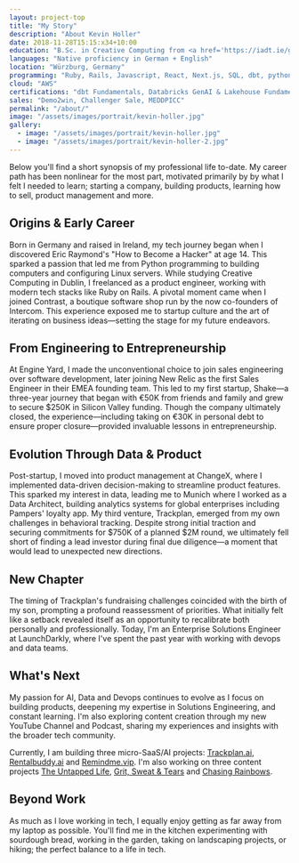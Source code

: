 ```yaml
---
layout: project-top
title: "My Story"
description: "About Kevin Holler"
date: 2018-11-28T15:15:x34+10:00
education: "B.Sc. in Creative Computing from <a href='https://iadt.ie/gallery/kevin-holler/' target='_blank'>IADT</a>"
languages: "Native proficiency in German + English"
location: "Würzburg, Germany"
programming: "Ruby, Rails, Javascript, React, Next.js, SQL, dbt, python, R"
cloud: "AWS"
certifications: "dbt Fundamentals, Databricks GenAI & Lakehouse Fundamentals"
sales: "Demo2win, Challenger Sale, MEDDPICC"
permalink: "/about/"
image: "/assets/images/portrait/kevin-holler.jpg"
gallery:
  - image: "/assets/images/portrait/kevin-holler.jpg"
  - image: "/assets/images/portrait/kevin-holler-2.jpg"
---
```


Below you'll find a short synopsis of my professional life to-date. My career path has been nonlinear for the most part, motivated primarily by by what I felt I needed to learn; starting a company, building products, learning how to sell, product management and more.

## Origins & Early Career
Born in Germany and raised in Ireland, my tech journey began when I discovered Eric Raymond's "How to Become a Hacker" at age 14. This sparked a passion that led me from Python programming to building computers and configuring Linux servers. While studying Creative Computing in Dublin, I freelanced as a product engineer, working with modern tech stacks like Ruby on Rails. A pivotal moment came when I joined Contrast, a boutique software shop run by the now co-founders of Intercom. This experience exposed me to startup culture and the art of iterating on business ideas—setting the stage for my future endeavors.

## From Engineering to Entrepreneurship
At Engine Yard, I made the unconventional choice to join sales engineering over software development, later joining New Relic as the first Sales Engineer in their EMEA founding team. This led to my first startup, Shake—a three-year journey that began with €50K from friends and family and grew to secure $250K in Silicon Valley funding. Though the company ultimately closed, the experience—including taking on €30K in personal debt to ensure proper closure—provided invaluable lessons in entrepreneurship.

## Evolution Through Data & Product
Post-startup, I moved into product management at ChangeX, where I implemented data-driven decision-making to streamline product features. This sparked my interest in data, leading me to Munich where I worked as a Data Architect, building analytics systems for global enterprises including Pampers' loyalty app. My third venture, Trackplan, emerged from my own challenges in behavioral tracking. Despite strong initial traction and securing commitments for $750K of a planned $2M round, we ultimately fell short of finding a lead investor during final due diligence—a moment that would lead to unexpected new directions.

## New Chapter
The timing of Trackplan's fundraising challenges coincided with the birth of my son, prompting a profound reassessment of priorities. What initially felt like a setback revealed itself as an opportunity to recalibrate both personally and professionally. Today, I'm an Enterprise Solutions Engineer at LaunchDarkly, where I've spent the past year with working with devops and data teams.

## What's Next
My passion for AI, Data and Devops continues to evolve as I focus on building products, deepening my expertise in Solutions Engineering, and constant learning. I'm also exploring content creation through my new YouTube Channel and Podcast, sharing my experiences and insights with the broader tech community.

Currently, I am building three micro-SaaS/AI projects: [Trackplan.ai](/projects/trackplan), [Rentalbuddy.ai](/projects/rentalbuddy) and [Remindme.vip](/projects/remindme). I'm also working on three content projects [The Untapped Life](/projects/the-untapped-life), [Grit, Sweat & Tears](/projects/grit-sweat-and-tears) and [Chasing Rainbows](projects/chasing-rainbows).

## Beyond Work
As much as I love working in tech, I equally enjoy getting as far away from my laptop as possible. You'll find me in the kitchen experimenting with sourdough bread, working in the garden, taking on landscaping projects, or hiking; the perfect balance to a life in tech.
